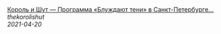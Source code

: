 <!--2021-04-20 14:53:27-->
<div class="yb">
  <a class="nodecor" href="/posts.html?rok/korol_i_shut_programma_blujdajut_teni_v_sankt-peterburge_19_07_2021_a2_green_concert_16">
    <img class="preview" data-videoid="5BzuioVzGBI" src="https://i2.ytimg.com/vi/5BzuioVzGBI/hqdefault.jpg" align="middle" alt="">
  </a>
  <div class="inlbl text">
    <a class="nodecor" href="/posts.html?rok/korol_i_shut_programma_blujdajut_teni_v_sankt-peterburge_19_07_2021_a2_green_concert_16">Король и Шут — Программа «Блуждают тени» в Санкт-Петербурге...</a><br>
    <i class="smaller2">thekorolishut</i><br>
    <i class="smaller3">2021-04-20</i>
  </div>
</div>
